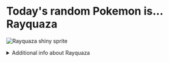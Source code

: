 # Today's random Pokemon is... Rayquaza

![Rayquaza shiny sprite](https://raw.githubusercontent.com/PokeAPI/sprites/master/sprites/pokemon/shiny/384.png)

<details>
<summary>Additional info about Rayquaza</summary>

| srpite type | image |
|------|------|
| back_default | ![Rayquaza back_default sprite](https://raw.githubusercontent.com/PokeAPI/sprites/master/sprites/pokemon/back/384.png) |
| back_shiny | ![Rayquaza back_shiny sprite](https://raw.githubusercontent.com/PokeAPI/sprites/master/sprites/pokemon/back/shiny/384.png) |
| front_default | ![Rayquaza front_default sprite](https://raw.githubusercontent.com/PokeAPI/sprites/master/sprites/pokemon/384.png) | </details>